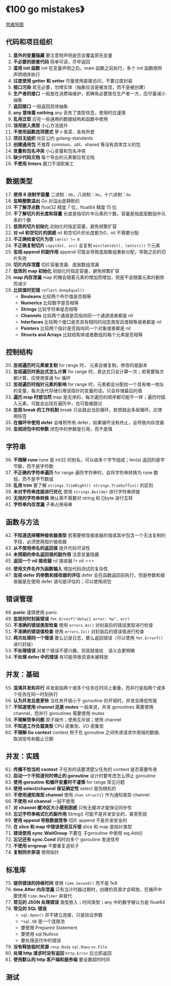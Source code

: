 # 《100 go mistakes》

[思维导图](/mind.html?path=/language/go/《100%20go%20mistakes》&initialexpandlevel=2)

## 代码和项目组织

1. **意外的变量隐藏** 要注意短声明是否会覆盖原先变量
2. **不必要的嵌套代码** 简单可读，尽早返回
3. **滥用 init 函数** init 在变量声明之后，main 函数之前执行，多个 init 函数按照声明顺序执行
4. **过度使用 getter 和 setter** 尽量使用直接访问，不要过度封装
5. **接口污染** 若无必要，勿增实体（抽象应该是被发现，而不是被创建）
6. **生产者的接口** 一般放在消费端维护，若确有必要放在生产者一方，应尽量减小抽象
7. **返回接口** 一般返回具体抽象
8. **any 意味着 nothing** any 丢失了类型信息，使用时应谨慎
9. **乱用泛型** 应在一些通用的数据结构和函数中使用
10. **误用嵌入类型** 小心方法提升
11. **不使用函数选项模式** 萝卜青菜，各有所爱
12. **项目无组织** 社区公约 golang-standards
13. **创建通用包** 不推荐 common、util、shared 等没有具体含义的包
14. **变量和包名冲突** 小心变量和包名冲突
15. **缺少代码文档** 每个导出的元素都应有文档
16. **不使用 linters** 磨刀不误砍柴工

## 数据类型

17. **使用 8 进制字面量** 二进制：`0b`，八进制：`0o`，十六进制：`0x`
18. **忽略整数溢出** Go 对溢出是静默的
19. **不了解浮点数** float32 精度 7 位，float64 精度 15 位
20. **不了解切片的长度和容量** 长度是指切片中元素的个数，容量是指底层数组中元素的个数
21. **低效的切片初始化** 初始化时指定容量，避免频繁扩容
22. **对 nil 和空切片的困惑** nil 和空切片的长度都为0，nil 不需要分配
23. **不正确检查切片为空** `len(s) != 0`
24. **不正确复制切片** `copy(dst, src)` 会复制 `min(len(dst), len(src))` 个元素
25. **忽视 append 的副作用** append 可能会导致底层数组重新分配，导致之前的切片失效
26. **切片内存泄露** 切片容量泄漏、底层数组泄漏
27. **低效的 map 初始化** 初始化时指定容量，避免频繁扩容
28. **map 内存泄漏** map 的桶会随着元素的增加而增加，但是不会随着元素的删除而减少
29. **比较值时犯错** `reflect.DeepEqual()`
    - **Booleans** 比较两个布尔值是否相等
    - **Numerics** 比较数字是否相等
    - **Strings** 比较字符串是否相等
    - **Channels** 比较两个通道是否指向同一个通道或者都是 nil
    - **Interfaces** 比较两个接口是否具有相同的动态类型且值相等或者都是 nil
    - **Pointers** 比较两个指针是否指向同一个对象或者都是 nil
    - **Structs and Arrays** 比较结构体或者数组的每个元素是否相等

## 控制结构

30. **忽视遍历时元素被复制** for range 时， 元素会被复制，修改的是副本
31. **忽视遍历时表达式怎么计算** for range 时，表达式只会计算一次；若需要每次都计算，应使用普通 for 循环
32. **忽视遍历时指针元素的影响** for range 时，元素都会分配给一个具有唯一地址的变量，每次迭代存储引用该指针的变量的话，只会存储最后的值
33. **遍历 map 时想当然** map 是无序的，每次遍历的顺序都可能不一样；遍历时插入元素，可能会出现在遍历中，也可能被跳过
34. **忽视 break 的工作机制** break 只会跳出当前循环，若想跳出多层循环，应使用标签
35. **在循环中使用 defer** 会堆积所有 defer，如果循环没有终止，会导致内存泄漏
101. **忽视闭包中的参数** 闭包中的参数是引用，而不是值

## 字符串

36. **不理解 rune** rune 是 int32 的别名，可以由多个字节组成；len(s) 返回的是字节数，而不是字符数
37. **不正确的字符串遍历** for range 遍历字符串时，会将字符串转换为 rune 数组，而不是字节数组
38. **乱用 trim** 要了解 `strings.TrimRight() strings.TrimSuffix()` 的区别
39. **未对字符串连接进行优化** 使用 `strings.Builder` 进行字符串拼接
40. **无用的字符串转换** 确认需不需要对 string 和 []byte 进行互转
41. **字符串内存泄漏** 子串占用母串

## 函数与方法

42. **不知道选择哪种接收器类型** 若需要修改接收器的值或其中包含一个无法复制的字段，必须使用指针接收器
43. **从不使用命名的返回值** 提升代码可读性
44. **未预期的命名返回值的副作用** 注意变量隐藏
45. **返回一个 nil 接收器** nil 接收器 != nil ⭐️⭐️⭐️
46. **使用文件名作为函数输入** 增加代码测试的复杂性
47. **忽视 defer 的参数和接收器的评估** defer 会在函数返回前执行，但是参数和接收器是在使用 defer 语句是评估的；可以使用闭包

## 错误管理

48. **panic** 谨慎使用 panic
49. **忽视何时封装错误** `fmt.Errorf("detail error: %w", err)`
50. **不准确的错误类型检查** 使用 `errors.As()` 对封装后的错误类型进行检查
51. **不准确的错误值检查** 使用 `errors.Is()` 对封装后的错误值进行检查
52. **两次处理同一个错误** 要么记录日志，要么返回错误（可以使用 `fmt.Errorf()` 进行封装）
53. **不处理错误** 对某个错误不感兴趣，将其赋值给 `_` 语义会更明确
54. **不处理 defer 中的错误** 有可能导致资源未被释放

## 并发：基础

55. **混淆并发和并行** 并发是指两个或多个任务在时间上重叠，而并行是指两个或多个任务在同一时刻执行
56. **认为并发总是更快** 当任务开销小于 goroutine 的开销时，并发会降低性能
57. **不知道使用 channel 还是 mutex** 一般来说，并发 goroutines 需要使用 channel，而并行 goroutines 需要使用 mutex
58. **不理解竞争问题** 原子操作；使用互斥锁；使用 channel
59. **不知道工作负载类型** CPU 密集型、I/O 密集型
60. **不理解 Go context** context 用于在 goroutine 之间传递请求作用域的数据、取消信号和截止日期

## 并发：实践

61. **传播不恰当的 context** 子任务的话要清楚父任务的 context 是否需要传递
62. **启动一个不知道何时停止的 goroutine** 设计时要考虑怎么停止 goroutine
63. **使用 goroutine 和循环变量时不谨慎** for range 常见问题
64. **使用 select/channel 保证确定性** select 是伪随机的
65. **不使用通知类型 channel** 使用 `chan struct{}` 作为通知类型 channel
66. **不使用 nil channel** 一般不使用
67. **对 channel 缓冲区大小感到困惑** 只有无缓冲才能保证同步性
68. **忘记字符串格式化的副作用** String() 可能不是并发安全的，甚至死锁
69. **使用 append 导致数据竞争** 切片 append 不是并发安全的
70. **在 slice 和 map 中错误使用互斥锁** slice 和 map 是指针类型
71. **错误使用 sync.WaitGroup** 不要在 子goroutine 中使用 wg.Add()
72. **忘记还有 sync.Cond** 同时向多个 goroutine 发送信号
73. **不使用 errgroup** 不要重复造轮子
74. **复制同步原语** 使用指针

## 标准库

75. **提供错误的持续时间** 使用 `time.Second()` 而不是 1e9
76. **time.After 内存泄漏** 只有当计时器过期时，创建的资源才会释放，在循环中要使用 `time.NewTimer` 来替代
77. **常见的 JSON 处理错误** 类型嵌入；时间类型；any 中的数字被认为是 float64
78. **常见的 SQL 错误**
    - `sql.Open()` 并不建立连接，只是验证参数
    - `*sql.DB` 是一个连接池
    - 要使用 Prepared Statement
    - 要使用 sql.Nullxxx
    - 要处理迭代中的错误
79. **没有释放临时资源** `resp.Body` `sql.Rows` `os.File`
80. **处理 http 请求时没有返回** `http.Error` 后立即返回
81. **使用默认的 http 客户端和服务端** 要设置超时时间

## 测试
